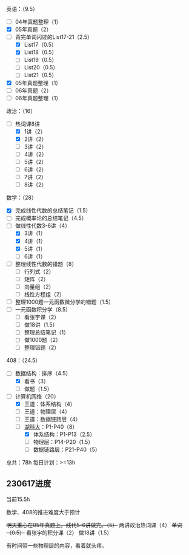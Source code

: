 
英语：（9.5）
- [ ] 04年真题整理（1）
- [x] 05年真题（2）
- [ ] 背完单词闪过的List17-21（2.5）
	- [x] List17（0.5）
	- [x] List18（0.5）
	- [ ] List19（0.5）
	- [ ] List20（0.5）
	- [ ] List21（0.5）
- [x] 05年真题整理（1）
- [ ] 06年真题（2）
- [ ] 06年真题整理（1）

政治：（16）
- [ ] 热词课8讲
	- [x] 1讲（2）
	- [x] 2讲（2）
	- [ ] 3讲（2）
	- [ ] 4讲（2）
	- [ ] 5讲（2）
	- [ ] 6讲（2）
	- [ ] 7讲（2）
	- [ ] 8讲（2）

数学：（28）
- [x] 完成线性代数的总结笔记（1.5）
- [ ] 完成概率论的总结笔记（4.5）
- [ ] 做线性代数3-6讲（4）
	- [x] 3讲（1）
	- [x] 4讲（1）
	- [x] 5讲（1）
	- [ ] 6讲（1）
- [ ] 整理线性代数的错题（8）
	- [ ] 行列式（2）
	- [ ] 矩阵（2）
	- [ ] 向量组（2）
	- [ ] 线性方程组（2）
- [ ] 整理1000题一元函数微分学的错题（1.5）
- [ ] 一元函数积分学（8.5）
	- [ ] 看张宇课（2）
	- [ ] 做18讲（1.5）
	- [ ] 整理总结笔记（1）
	- [ ] 做1000题（2）
	- [ ] 整理错题（2）

408：（24.5）
- [ ] 数据结构：排序（4.5）
	- [x] 看书（3）
	- [ ] 做题（1.5）
- [ ] 计算机网络（20）
	- [x] 王道：体系结构（4）
	- [ ] 王道：物理层（4）
	- [ ] 王道：数据链路层（4）
	- [ ] [湖科大](https://www.bilibili.com/video/BV1c4411d7jb)：P1-P40（8）
		- [x] 体系结构：P1-P13（2.5）
		- [ ] 物理层：P14-P20（1.5）
		- [ ] 数据链路层：P21-P40（5）

总共：78h
每日计划：>=13h

## 230617进度

当前15.5h

数学、408的推进难度大于预计

~~明天重心在05年真题上。线代5-6讲做完。（5）~~
两讲政治热词课（4）
~~单词（0.5）~~
看张宇的积分课（2）
做18讲（1.5）

有时间带一些物理层的内容，看着就头疼。